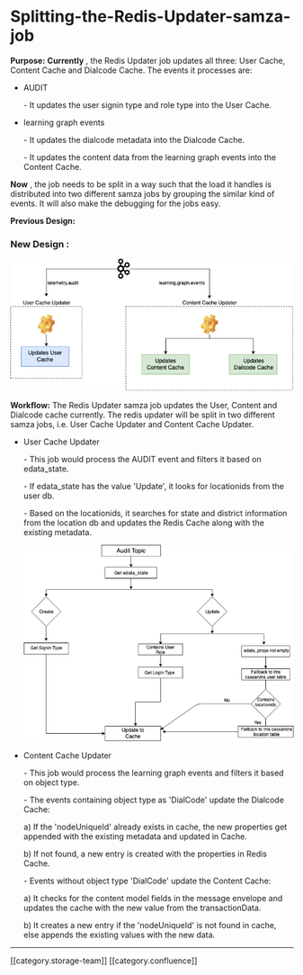 # Splitting-the-Redis-Updater-samza-job

**Purpose:** **Currently** , the Redis Updater job updates all three: User Cache, Content Cache and Dialcode Cache. The events it processes are:

*   AUDIT

    &#x20; \-  It updates the user signin type and role type into the User Cache.
*   learning graph events

    &#x20; \- It updates the dialcode metadata into the Dialcode Cache.

    &#x20; \- It updates the content data from the learning graph events into the Content Cache.

**Now** , the job needs to be split in a way such that the load it handles is distributed into two different samza jobs by grouping the similar kind of events. It will also make the debugging for the jobs easy.

**Previous Design:**

### **New Design** :

![](../../../../Design/FullExport/images/storage/redis-updater-design2.png)

**Workflow:** The Redis Updater samza job updates the User, Content and Dialcode cache currently. The redis updater will be split in two different samza jobs, i.e. User Cache Updater and Content Cache Updater.

*   User Cache Updater

    &#x20; \- This job would process the AUDIT event and filters it based on edata\_state.

    &#x20; \- If edata\_state has the value 'Update', it looks for locationids from the user db.

    &#x20; \- Based on the locationids, it searches for state and district information from the location db and updates the Redis Cache along with the existing metadata.

    ![](../../../../Design/FullExport/images/storage/workflow-user-cache-updater.png)
*   Content Cache Updater

    &#x20; \- This job would process the learning graph events and filters it based on object type.

    &#x20; \- The events containing object type as 'DialCode' update the Dialcode Cache:

    &#x20;        a) If the 'nodeUniqueId' already exists in cache, the new properties get appended with the existing metadata and updated in Cache.

    &#x20;        b) If not found, a new entry is created with the properties in Redis Cache.

    &#x20; \- Events without object type 'DialCode' update the Content Cache:

    &#x20;        a) It checks for the content model fields in the message envelope and updates the cache with the new value from the transactionData.  &#x20;

    &#x20;        b) It creates a new entry if the 'nodeUniqueId' is not found in cache, else appends the existing values with the new data.

***

\[\[category.storage-team]] \[\[category.confluence]]
